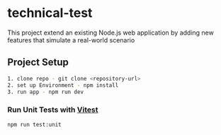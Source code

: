 # technical-test

This project extend an existing Node.js web application by adding new features that simulate a real-world scenario

## Project Setup
```sh
1. clone repo - git clone <repository-url>
2. set up Environment - npm install
3. run app - npm run dev
```

### Run Unit Tests with [Vitest](https://vitest.dev/)

```sh
npm run test:unit
```


